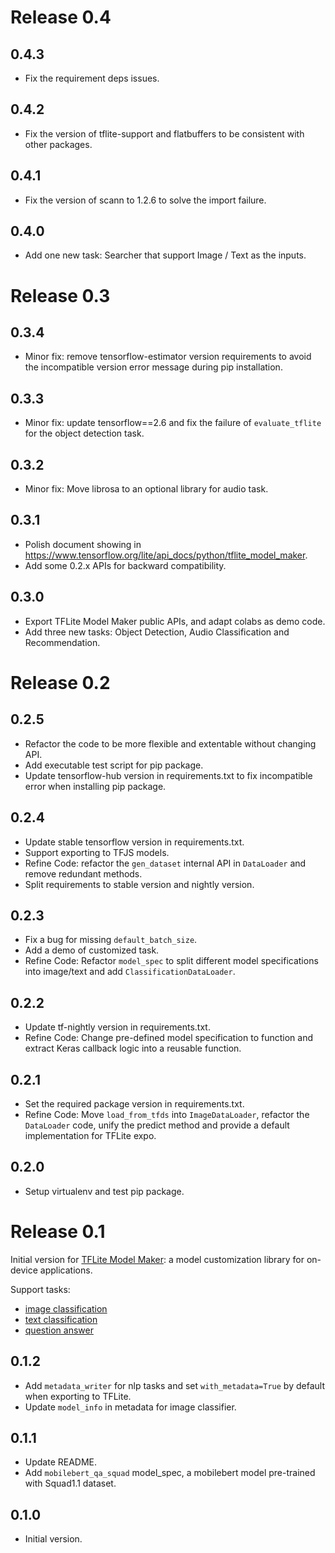 # Release 0.4
## 0.4.3

*   Fix the requirement deps issues.

## 0.4.2

*   Fix the version of tflite-support and flatbuffers to be consistent with
    other packages.

## 0.4.1

*   Fix the version of scann to 1.2.6 to solve the import failure.

## 0.4.0

*   Add one new task: Searcher that support Image / Text as the inputs.

# Release 0.3

## 0.3.4

*   Minor fix: remove tensorflow-estimator version requirements to avoid the
    incompatible version error message during pip installation.

## 0.3.3

*   Minor fix: update tensorflow==2.6 and fix the failure of `evaluate_tflite`
    for the object detection task.

## 0.3.2

*   Minor fix: Move librosa to an optional library for audio task.

## 0.3.1

*   Polish document showing in
    https://www.tensorflow.org/lite/api_docs/python/tflite_model_maker.
*   Add some 0.2.x APIs for backward compatibility.

## 0.3.0

*   Export TFLite Model Maker public APIs, and adapt colabs as demo code.
*   Add three new tasks: Object Detection, Audio Classification and
    Recommendation.

# Release 0.2

## 0.2.5

*   Refactor the code to be more flexible and extentable without changing API.
*   Add executable test script for pip package.
*   Update tensorflow-hub version in requirements.txt to fix incompatible error
    when installing pip package.

## 0.2.4

*   Update stable tensorflow version in requirements.txt.
*   Support exporting to TFJS models.
*   Refine Code: refactor the `gen_dataset` internal API in `DataLoader` and
    remove redundant methods.
*   Split requirements to stable version and nightly version.

## 0.2.3

*   Fix a bug for missing `default_batch_size`.
*   Add a demo of customized task.
*   Refine Code: Refactor `model_spec` to split different model specifications
    into image/text and add `ClassificationDataLoader`.

## 0.2.2

*   Update tf-nightly version in requirements.txt.
*   Refine Code: Change pre-defined model specification to function and extract
    Keras callback logic into a reusable function.

## 0.2.1

*   Set the required package version in requirements.txt.
*   Refine Code: Move `load_from_tfds` into `ImageDataLoader`, refactor the
    `DataLoader` code, unify the predict method and provide a default
    implementation for TFLite expo.

## 0.2.0

*   Setup virtualenv and test pip package.

# Release 0.1

Initial version for
[TFLite Model Maker](https://www.tensorflow.org/lite/guide/model_maker): a model
customization library for on-device applications.

Support tasks:

*   [image classification](https://www.tensorflow.org/lite/tutorials/model_maker_image_classification)
*   [text classification](https://www.tensorflow.org/lite/tutorials/model_maker_text_classification)
*   [question answer](https://www.tensorflow.org/lite/tutorials/model_maker_question_answer)

## 0.1.2

*   Add `metadata_writer` for nlp tasks and set `with_metadata=True` by default
    when exporting to TFLite.
*   Update `model_info` in metadata for image classifier.

## 0.1.1

*   Update README.
*   Add `mobilebert_qa_squad` model_spec, a mobilebert model pre-trained with
    Squad1.1 dataset.

## 0.1.0

*   Initial version.
